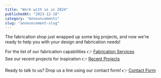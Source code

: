 ```yaml
---
title: "Work with us in 2024"
publishedAt: "2023-12-18"
category: "Announcements"
slug: "announcement-slug"
---
```


The fabrication shop just wrapped up some big projects, and now we're ready to help you with your design and fabrication needs!

For the list of our fabrication capabilities 👉 [Fabrication Services](/about/fabrication) <br/>
See our recent projects for inspiration 👉 [Recent Projects](/projects) <br/>

Ready to talk to us? Drop us a line using our contact form! 👉 [Contact Form](/contact) 

